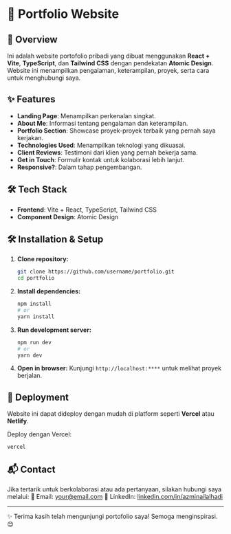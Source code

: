 # 📌 Portfolio Website

## 🚀 Overview
Ini adalah website portofolio pribadi yang dibuat menggunakan **React + Vite**, **TypeScript**, dan **Tailwind CSS** dengan pendekatan **Atomic Design**. Website ini menampilkan pengalaman, keterampilan, proyek, serta cara untuk menghubungi saya.

## ✨ Features
- **Landing Page**: Menampilkan perkenalan singkat.
- **About Me**: Informasi tentang pengalaman dan keterampilan.
- **Portfolio Section**: Showcase proyek-proyek terbaik yang pernah saya kerjakan.
- **Technologies Used**: Menampilkan teknologi yang dikuasai.
- **Client Reviews**: Testimoni dari klien yang pernah bekerja sama.
- **Get in Touch**: Formulir kontak untuk kolaborasi lebih lanjut.
- **Responsive?**: Dalam tahap pengembangan.

## 🛠️ Tech Stack
- **Frontend**: Vite + React, TypeScript, Tailwind CSS
- **Component Design**: Atomic Design

## 🛠️ Installation & Setup
1. **Clone repository:**
   ```bash
   git clone https://github.com/username/portfolio.git
   cd portfolio
   ```
2. **Install dependencies:**
   ```bash
   npm install
   # or
   yarn install
   ```
3. **Run development server:**
   ```bash
   npm run dev
   # or
   yarn dev
   ```
4. **Open in browser:**
   Kunjungi `http://localhost:****` untuk melihat proyek berjalan.

## 🚀 Deployment
Website ini dapat dideploy dengan mudah di platform seperti **Vercel** atau **Netlify**.

Deploy dengan Vercel:
```bash
vercel
```

## 📬 Contact
Jika tertarik untuk berkolaborasi atau ada pertanyaan, silakan hubungi saya melalui:
📧 Email: your@email.com
🔗 LinkedIn: [linkedin.com/in/azminailalhadi](https://linkedin.com/in/azminailalhadi)

---

✨ Terima kasih telah mengunjungi portofolio saya! Semoga menginspirasi. 😊